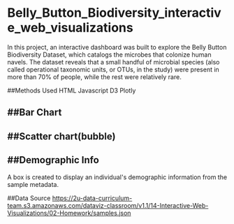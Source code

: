 # Belly_Button_Biodiversity_interactive_web_visualizations

In this project, an interactive dashboard was built to explore the Belly Button Biodiversity Dataset, which catalogs the microbes that colonize human navels. The dataset reveals that a small handful of microbial species (also called operational taxonomic units, or OTUs, in the study) were present in more than 70% of people, while the rest were relatively rare.

##Methods Used
HTML
Javascript
D3
Plotly

##Bar Chart
--


##Scatter chart(bubble)
--

##Demographic Info
----
A box is created to display an individual's demographic information from the sample metadata.



##Data Source
https://2u-data-curriculum-team.s3.amazonaws.com/dataviz-classroom/v1.1/14-Interactive-Web-Visualizations/02-Homework/samples.json
